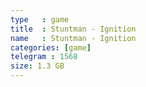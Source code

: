 ```yaml
---
type   : game
title  : Stuntman - Ignition
name   : Stuntman - Ignition
categories: [game]
telegram : 1568
size: 1.3 GB
---
```



